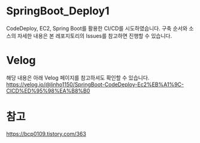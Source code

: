 # SpringBoot_Deploy1
CodeDeploy, EC2, Spring Boot를 활용한 CI/CD를 시도하였습니다. 구축 순서와 소스의 자세한 내용은 본 레포지토리의 Issues를 참고하면 진행할 수 있습니다.

# Velog
해당 내용은 아래 Velog 페이지를 참고하셔도 확인할 수 있습니다.<br>
https://velog.io/@linho1150/SpringBoot-CodeDeploy-Ec2%EB%A1%9C-CICD%ED%95%98%EA%B8%B0

# 참고
https://bcp0109.tistory.com/363
